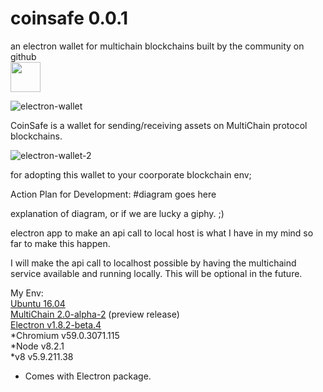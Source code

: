 # coinsafe 0.0.1
an electron wallet for multichain blockchains built by the community on github<br>
<img src="https://github.com/favicon.ico" width="48">

![electron-wallet](https://media.discordapp.net/attachments/407746101303836683/407768002281603072/Screen_Shot_2018-01-29_at_10.23.45_PM.png)

CoinSafe is a wallet for sending/receiving assets on MultiChain protocol blockchains. 

![electron-wallet-2](https://media.discordapp.net/attachments/407746101303836683/407768113476796436/Screen_Shot_2018-01-29_at_10.24.24_PM.png)

for adopting this wallet to your coorporate blockchain env;

Action Plan for Development:
#diagram goes here

explanation of diagram, or if we are lucky a giphy. ;)

electron app to make an api call to local host
is what I have in my mind so far to make this happen.

I will make the api call to localhost possible by having the multichaind service available and running locally. 
This will be optional in the future. 

My Env:<br>
<a href="http://releases.ubuntu.com/16.04.3/ubuntu-16.04.3-desktop-amd64.iso?_ga=2.76030037.1722912274.1517293232-1500159376.1513966486">Ubuntu 16.04</a><br>
<a href="https://www.multichain.com/download/multichain-2.0-alpha-2.tar.gz">MultiChain 2.0-alpha-2</a> (preview release)<br>
<a href="https://github.com/electron/electron/releases/download/v1.8.2-beta.4/electron-v1.8.2-beta.4-linux-x64.zip">Electron v1.8.2-beta.4</a><br>
*Chromium v59.0.3071.115<br>
*Node v8.2.1<br>
*v8 v5.9.211.38<br>

* Comes with Electron package.
